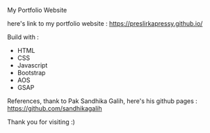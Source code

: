 My Portfolio Website

here's link to my portfolio website : https://preslirkapressy.github.io/

Build with :

- HTML
- CSS
- Javascript
- Bootstrap
- AOS
- GSAP

References, thank to Pak Sandhika Galih, here's his github pages : https://github.com/sandhikagalih

Thank you for visiting :)
